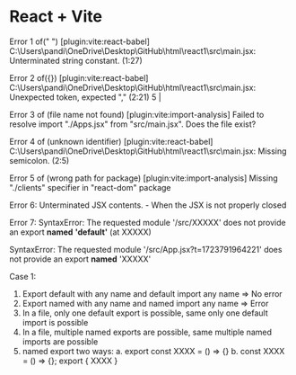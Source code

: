# React + Vite

Error 1 of(" ")
[plugin:vite:react-babel] C:\Users\pandi\OneDrive\Desktop\GitHub\html\react1\src\main.jsx: Unterminated string constant. (1:27)

Error 2 of({})
[plugin:vite:react-babel] C:\Users\pandi\OneDrive\Desktop\GitHub\html\react1\src\main.jsx: Unexpected token, expected "," (2:21)
  5 |

Error 3 of (file name not found)
[plugin:vite:import-analysis] Failed to resolve import "./Apps.jsx" from "src/main.jsx". Does the file exist?

Error 4 of (unknown identifier)
[plugin:vite:react-babel] C:\Users\pandi\OneDrive\Desktop\GitHub\html\react1\src\main.jsx: Missing semicolon. (2:5)

Error 5 of (wrong path for package)
[plugin:vite:import-analysis] Missing "./clients" specifier in "react-dom" package

Error 6:
Unterminated JSX contents. - When the JSX is not properly closed

Error 7:
SyntaxError: The requested module '/src/XXXXX' does not provide an export **named** **'default'** (at XXXXX)

SyntaxError: The requested module '/src/App.jsx?t=1723791964221' does not provide an export **named** 'XXXXX'

Case 1:
1. Export default with any name and default import any name => No error
2. Export named with any name and named import any name => Error
3. In a file, only one default export is possible, same only one default import is possible
4. In a file, multiple named exports are possible, same multiple named imports are possible
5. named export two ways:
  a. export const XXXX = () => {}
  b. const XXXX = () => {}; export { XXXX }